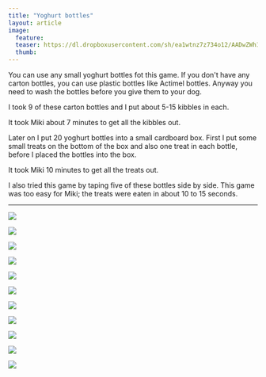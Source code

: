 ```yaml
---
title: "Yoghurt bottles"
layout: article
image:
  feature:
  teaser: https://dl.dropboxusercontent.com/sh/ea1wtnz7z734o12/AADwZWh1mGqEkNEOvDN9mAgFa/aktivointi/jogurttipullot/DSC52520-245px.jpg
  thumb:
---
```


You can use any small yoghurt bottles fot this game. If you don't have any carton bottles, you can use plastic bottles like Actimel bottles. Anyway you need to wash the bottles before you give them to your dog.

I took 9 of these carton bottles and I put about 5-15 kibbles in each.

It took Miki about 7 minutes to get all the kibbles out.

Later on I put 20 yoghurt bottles into a small cardboard box. First I put some small treats on the bottom of the box and also one treat in each bottle, before I placed the bottles into the box.

It took Miki 10 minutes to get all the treats out.

I also tried this game by taping five of these bottles side by side. This game was too easy for Miki; the treats were eaten in about 10 to 15 seconds.

---

[![](https://dl.dropboxusercontent.com/sh/ea1wtnz7z734o12/AADz5irQcBrtq15tTQ7bPH2ja/aktivointi/jogurttipullot/DSC52450-800px.jpg)](https://dl.dropboxusercontent.com/sh/ea1wtnz7z734o12/AACkjk7rzFFlCX441KaMFkw3a/aktivointi/jogurttipullot/DSC52450.jpg)

[![](https://dl.dropboxusercontent.com/sh/ea1wtnz7z734o12/AACnZNYA1xVxm5WSKnlRRbXta/aktivointi/jogurttipullot/DSC52454-800px.jpg)](https://dl.dropboxusercontent.com/sh/ea1wtnz7z734o12/AAA5oIsVRIbwIzuOUZ5z0KIOa/aktivointi/jogurttipullot/DSC52454.jpg)

[![](https://dl.dropboxusercontent.com/sh/ea1wtnz7z734o12/AACsbYP_zuMF1vcHoO9aig8Da/aktivointi/jogurttipullot/DSC52486-800px.jpg)](https://dl.dropboxusercontent.com/sh/ea1wtnz7z734o12/AACRKwLwELiG0PcXHHk0yj6sa/aktivointi/jogurttipullot/DSC52486.jpg)

[![](https://dl.dropboxusercontent.com/sh/ea1wtnz7z734o12/AAAlfKhYGj5KZrNq1OiGAxnqa/aktivointi/jogurttipullot/DSC52520-800px.jpg)](https://dl.dropboxusercontent.com/sh/ea1wtnz7z734o12/AACl2M8csXYqZsYUsjbWBrnYa/aktivointi/jogurttipullot/DSC52520.jpg)

[![](https://dl.dropboxusercontent.com/sh/ea1wtnz7z734o12/AABVWOfRe93UVPNNiQUodDIOa/aktivointi/jogurttipullot/DSC52535-800px.jpg)](https://dl.dropboxusercontent.com/sh/ea1wtnz7z734o12/AABl-3mxaSmN0wd9abfN64bpa/aktivointi/jogurttipullot/DSC52535.jpg)

[![](https://dl.dropboxusercontent.com/sh/ea1wtnz7z734o12/AAA0RqbAFxpw-DWroLf3KMLIa/aktivointi/jogurttipullot/DSC55139-800px.jpg)](https://dl.dropboxusercontent.com/sh/ea1wtnz7z734o12/AADgZHuMWdFdKdeRBJPD0Rnla/aktivointi/jogurttipullot/DSC55139.jpg)

[![](https://dl.dropboxusercontent.com/sh/ea1wtnz7z734o12/AADLK0-Q3Redyl-ZhRIhPjRpa/aktivointi/jogurttipullot/DSC55149-800px.jpg)](https://dl.dropboxusercontent.com/sh/ea1wtnz7z734o12/AAAGteTGhhtKHSD0ZAXpembHa/aktivointi/jogurttipullot/DSC55149.jpg)

[![](https://dl.dropboxusercontent.com/sh/ea1wtnz7z734o12/AAAmt9r-emjsf6v83cRIgSzBa/aktivointi/jogurttipullot/DSC55209-800px.jpg)](https://dl.dropboxusercontent.com/sh/ea1wtnz7z734o12/AADzQL8cOP093l5LCCN0HMkta/aktivointi/jogurttipullot/DSC55209.jpg)

[![](https://dl.dropboxusercontent.com/sh/ea1wtnz7z734o12/AABbSIsjDCON4XMbUWnjr_xFa/aktivointi/jogurttipullot/DSC55273-800px.jpg)](https://dl.dropboxusercontent.com/sh/ea1wtnz7z734o12/AADu8vV1sog5PxrS5oo5ZDqLa/aktivointi/jogurttipullot/DSC55273.jpg)

[![](https://dl.dropboxusercontent.com/sh/ea1wtnz7z734o12/AABYVOJsqBUMokQshJ51ayYna/aktivointi/jogurttipullot/DSC55321-800px.jpg)](https://dl.dropboxusercontent.com/sh/ea1wtnz7z734o12/AADeIUnuxmD7rzjnEuXJtb17a/aktivointi/jogurttipullot/DSC55321.jpg)

[![](https://dl.dropboxusercontent.com/sh/ea1wtnz7z734o12/AAAsaG2-I8MrJ8sYd0QUdm1ga/aktivointi/jogurttipullot/DSC55368-800px.jpg)](https://dl.dropboxusercontent.com/sh/ea1wtnz7z734o12/AAAPXszeZ0T7456y9aDJMxHda/aktivointi/jogurttipullot/DSC55368.jpg)
